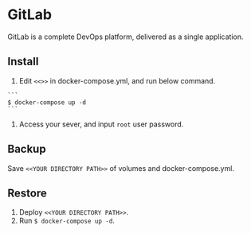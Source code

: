# GitLab

GitLab is a complete DevOps platform, delivered as a single application.

## Install
  1. Edit `<<>>` in docker-compose.yml, and run below command.

    ```
    $ docker-compose up -d
    ```

  1. Access your sever, and input `root` user password.

## Backup
  Save `<<YOUR DIRECTORY PATH>>` of volumes and docker-compose.yml.

## Restore
  1. Deploy `<<YOUR DIRECTORY PATH>>`.
  1. Run `$ docker-compose up -d`.
